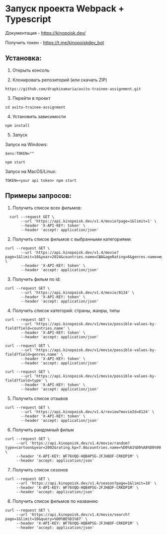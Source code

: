# Запуск проекта Webpack + Typescript

Документация - https://kinopoisk.dev/

Получить токен - https://t.me/kinopoiskdev_bot

## Установка:

1. Открыть консоль

2. Клонировать репозиторий (или скачать ZIP)

```
https://github.com/drapkinamaria/avito-trainee-assignment.git
```

3. Перейти в проект

```
cd avito-trainee-assignment
```

4. Установить зависимости

```
npm install
```

5. Запуск

Запуск на Windows:

```
$env:TOKEN=""
```

```
npm start
```

Запуск на MacOS/Linux:

```
TOKEN=<your api token> npm start
```

## Примеры запросов:

1. Получить список всех фильмов:

```
  curl --request GET \
       --url 'https://api.kinopoisk.dev/v1.4/movie?page=1&limit=1' \
       --header 'X-API-KEY: token' \
       --header 'accept: application/json'
```

2. Получить список фильмов с выбранными категориями:
```
curl --request GET \
       --url 'https://api.kinopoisk.dev/v1.4/movie?page=1&limit=10&year=2024&countries.name=США&ageRating=6&genres.name=мультфильм' \
       --header 'X-API-KEY: token' \
       --header 'accept: application/json'
```

3. Получить фильм по id:
```
curl --request GET \
       --url 'https://api.kinopoisk.dev/v1.4/movie/8124' \
       --header 'X-API-KEY: token' \
       --header 'accept: application/json'
```

4. Получить список категорий: страны, жанры, типы
```
curl --request GET \
       --url 'https://api.kinopoisk.dev/v1/movie/possible-values-by-field?field=countries.name' \
       --header 'X-API-KEY: token' \
       --header 'accept: application/json'
```

```
curl --request GET \
       --url 'https://api.kinopoisk.dev/v1/movie/possible-values-by-field?field=genres.name' \
       --header 'X-API-KEY: token' \
       --header 'accept: application/json'
```

```
curl --request GET \
       --url 'https://api.kinopoisk.dev/v1/movie/possible-values-by-field?field=type' \
       --header 'X-API-KEY: token' \
       --header 'accept: application/json'
```

5. Получить список отзывов

```
curl --request GET \
       --url 'https://api.kinopoisk.dev/v1.4/review?movieId=8124' \
       --header 'X-API-KEY: token' \
       --header 'accept: application/json'
```

6. Получить рандомный фильм

```
curl --request GET \
     --url 'https://api.kinopoisk.dev/v1.4/movie/random?type=cartoon&year=2002&rating.kp=7.0&countries.name=%D0%A1%D0%A8%D0%90' \
     --header 'X-API-KEY: WF76VQQ-HQB4P5G-JFJH8DF-CRKDP1M' \
     --header 'accept: application/json'
```

7. Получить список сезонов

```
curl --request GET \
     --url 'https://api.kinopoisk.dev/v1.4/season?page=1&limit=10' \
     --header 'X-API-KEY: WF76VQQ-HQB4P5G-JFJH8DF-CRKDP1M' \
     --header 'accept: application/json'
```

8. Получить список фильмов по названию

```
curl --request GET \
     --url 'https://api.kinopoisk.dev/v1.4/movie/search?page=1&limit=10&query=%D0%BE%D1%87' \
     --header 'X-API-KEY: WF76VQQ-HQB4P5G-JFJH8DF-CRKDP1M' \
     --header 'accept: application/json'
```

